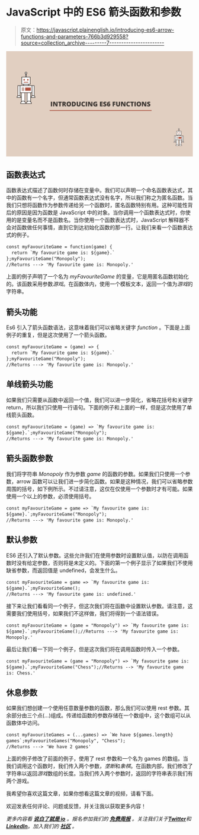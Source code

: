 # JavaScript 中的 ES6 箭头函数和参数

> 原文：<https://javascript.plainenglish.io/introducing-es6-arrow-functions-and-parameters-766b3d929558?source=collection_archive---------7----------------------->

![](img/09ed9685c4e6b3cbb17cebed86053aca.png)

## 函数表达式

函数表达式描述了函数何时存储在变量中。我们可以声明一个命名函数表达式，其中的函数有一个名字，但通常函数表达式没有名字，所以我们称之为匿名函数。当我们只想将函数作为参数传递给另一个函数时，匿名函数特别有用。这种可能性背后的原因是因为函数是 JavaScript 中的对象。当你调用一个函数表达式时，你使用的是变量名而不是函数名。当你使用一个函数表达式时，JavaScript 解释器不会对函数做任何事情，直到它到达初始化函数的那一行。让我们来看一个函数表达式的例子。

```
const myFavouriteGame = function(game) {
  return `My favourite game is: ${game}.`
};myFavouriteGame("Monopoly");
//Returns ---> 'My favourite game is: Monopoly.'
```

上面的例子声明了一个名为 *myFavouriteGame* 的变量，它是用匿名函数初始化的。该函数采用参数*游戏*。在函数体内，使用一个模板文本，返回一个值为*游戏*的字符串。

## 箭头功能

Es6 引入了箭头函数语法，这意味着我们可以省略关键字 *function* 。下面是上面例子的重复，但是这次使用了一个箭头函数。

```
const myFavouriteGame = (game) => {
  return `My favourite game is: ${game}.`
};myFavouriteGame("Monopoly");
//Returns ---> 'My favourite game is: Monopoly.'
```

## 单线箭头功能

如果我们只需要从函数中返回一个值，我们可以进一步简化，省略花括号和关键字 return，所以我们只使用一行语句。下面的例子和上面的一样，但是这次使用了单线箭头函数。

```
const myFavouriteGame = (game) => `My favourite game is: ${game}.`;myFavouriteGame("Monopoly");
//Returns ---> 'My favourite game is: Monopoly.'
```

## 箭头函数参数

我们将字符串 *Monopoly* 作为参数 *game* 的函数的参数。如果我们只使用一个参数，arrow 函数可以让我们进一步简化函数。如果是这种情况，我们可以省略参数周围的括号，如下例所示。不过请注意，这仅在仅使用一个参数时才有可能。如果使用一个以上的参数，必须使用括号。

```
const myFavouriteGame = game => `My favourite game is: ${game}.`;myFavouriteGame("Monopoly");
//Returns ---> 'My favourite game is: Monopoly.'
```

## 默认参数

ES6 还引入了默认参数。这些允许我们在使用参数时设置默认值，以防在调用函数时没有给定参数，否则将是未定义的。下面的第一个例子显示了如果我们不使用缺省参数，而返回值是 undefined，会发生什么。

```
const myFavouriteGame = game => `My favourite game is: ${game}.`;myFavouriteGame();
//Returns ---> 'My favourite game is: undefined.'
```

接下来让我们看看同一个例子，但这次我们将在函数中设置默认参数。请注意，这需要我们使用括号，如果我们不这样做，我们将得到一个语法错误。

```
const myFavouriteGame = (game = "Monopoly") => `My favourite game is: ${game}.`;myFavouriteGame();//Returns ---> 'My favourite game is: Monopoly.'
```

最后让我们看一下同一个例子，但是这次我们将在调用函数时传入一个参数。

```
const myFavouriteGame = (game = "Monopoly") => `My favourite game is: ${game}.`;myFavouriteGame("Chess");//Returns --> 'My favourite game is: Chess.'
```

## 休息参数

如果我们想创建一个使用任意数量参数的函数，那么我们可以使用 rest 参数。其余部分由三个点(…)组成。传递给函数的参数存储在一个数组中，这个数组可以从函数体中访问。

```
const myFavouriteGames = (...games) => `We have ${games.length} games`;myFavouriteGames("Monopoly", "Chess");
//Returns ---> 'We have 2 games'
```

上面的例子修改了前面的例子，使用了 rest 参数和一个名为 games 的数组。当我们调用这个函数时，我们传入两个参数，*垄断*和*象棋*。在函数内部，我们修改了字符串以返回*游戏*数组的长度。当我们传入两个参数时，返回的字符串表示我们有两个游戏。

我希望你喜欢这篇文章，如果你想看这篇文章的视频，请看下面。

欢迎发表任何评论、问题或反馈，并关注我以获取更多内容！

*更多内容看* [***说白了就是 io***](https://plainenglish.io/) *。报名参加我们的* [***免费周报***](http://newsletter.plainenglish.io/) *。关注我们关于*[***Twitter***](https://twitter.com/inPlainEngHQ)*和*[***LinkedIn***](https://www.linkedin.com/company/inplainenglish/)*。加入我们的* [***社区***](https://discord.gg/GtDtUAvyhW) *。*